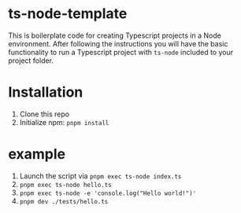 # ts-node-template

This is boilerplate code for creating Typescript projects in a Node environment.
After following the instructions you will have the basic functionality to run a Typescript project with `ts-node` included to your project folder.

# Installation

1. Clone this repo
2. Initialize npm: `pnpm install`

# example

1. Launch the script via `pnpm exec ts-node index.ts`
2. `pnpm exec ts-node hello.ts`
3. `pnpm exec ts-node -e 'console.log("Hello world!")'`
4. `pnpm dev ./tests/hello.ts`
